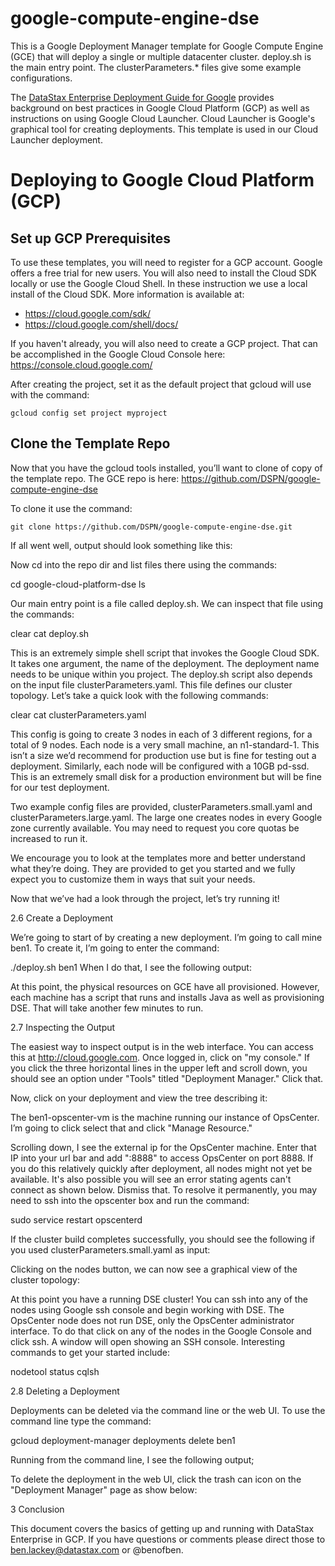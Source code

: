 # google-compute-engine-dse

This is a Google Deployment Manager template for Google Compute Engine (GCE) that will deploy a single or multiple datacenter cluster.  deploy.sh is the main entry point.  The clusterParameters.* files give some example configurations.

The [DataStax Enterprise Deployment Guide for Google](https://academy.datastax.com/resources/deployment-guide-google) provides background on best practices in Google Cloud Platform (GCP) as well as instructions on using Google Cloud Launcher.  Cloud Launcher is Google's graphical tool for creating deployments.  This template is used in our Cloud Launcher deployment.

# Deploying to Google Cloud Platform (GCP)

## Set up GCP Prerequisites

To use these templates, you will need to register for a GCP account.  Google offers a free trial for new users.  You will also need to install the Cloud SDK locally or use the Google Cloud Shell.  In these instruction we use a local install of the Cloud SDK.  More information is available at:
* https://cloud.google.com/sdk/
* https://cloud.google.com/shell/docs/

If you haven't already, you will also need to create a GCP project.  That can be accomplished in the Google Cloud Console here: https://console.cloud.google.com/ 

After creating the project, set it as the default project that gcloud will use with the command:

    gcloud config set project myproject

## Clone the Template Repo

Now that you have the gcloud tools installed, you’ll want to clone of copy of the template repo.  The GCE repo is here: https://github.com/DSPN/google-compute-engine-dse

To clone it use the command:

    git clone https://github.com/DSPN/google-compute-engine-dse.git

If all went well, output should look something like this:



Now cd into the repo dir and list files there using the commands:

cd google-cloud-platform-dse
ls


Our main entry point is a file called deploy.sh. We can inspect that file using the commands:

clear
cat deploy.sh


This is an extremely simple shell script that invokes the Google Cloud SDK. It takes one argument, the name of the deployment. The deployment name needs to be unique within you project. The deploy.sh script also depends on the input file clusterParameters.yaml. This file defines our cluster topology. Let’s take a quick look with the following commands:

clear
cat clusterParameters.yaml


This config is going to create 3 nodes in each of 3 different regions, for a total of 9 nodes. Each node is a very small machine, an n1-standard-1. This isn’t a size we’d recommend for production use but is fine for testing out a deployment. Similarly, each node will be configured with a 10GB pd-ssd. This is an extremely small disk for a production environment but will be fine for our test deployment.

Two example config files are provided, clusterParameters.small.yaml and clusterParameters.large.yaml. The large one creates nodes in every Google zone currently available. You may need to request you core quotas be increased to run it.

We encourage you to look at the templates more and better understand what they’re doing. They are provided to get you started and we fully expect you to customize them in ways that suit your needs.

Now that we’ve had a look through the project, let’s try running it!

2.6 Create a Deployment

We’re going to start of by creating a new deployment. I’m going to call mine ben1. To create it, I’m going to enter the command:

./deploy.sh ben1
When I do that, I see the following output:



At this point, the physical resources on GCE have all provisioned. However, each machine has a script that runs and installs Java as well as provisioning DSE. That will take another few minutes to run.

2.7 Inspecting the Output

The easiest way to inspect output is in the web interface. You can access this at http://cloud.google.com.  Once logged in, click on "my console." If you click the three horizontal lines in the upper left and scroll down, you should see an option under "Tools" titled "Deployment Manager." Click that.



Now, click on your deployment and view the tree describing it:



The ben1-opscenter-vm is the machine running our instance of OpsCenter. I’m going to click select that and click "Manage Resource."



Scrolling down, I see the external ip for the OpsCenter machine. Enter that IP into your url bar and add ":8888" to access OpsCenter on port 8888. If you do this relatively quickly after deployment, all nodes might not yet be available.  It's also possible you will see an error stating agents can't connect as shown below.  Dismiss that.  To resolve it permanently, you may need to ssh into the opscenter box and run the command:

sudo service restart opscenterd


If the cluster build completes successfully, you should see the following if you used clusterParameters.small.yaml as input:

Clicking on the nodes button, we can now see a graphical view of the cluster topology:



At this point you have a running DSE cluster! You can ssh into any of the nodes using Google ssh console and begin working with DSE.  The OpsCenter node does not run DSE, only the OpsCenter administrator interface.  To do that click on any of the nodes in the Google Console and click ssh.  A window will open showing an SSH console.  Interesting commands to get your started include:

nodetool status
cqlsh


2.8 Deleting a Deployment

Deployments can be deleted via the command line or the web UI. To use the command line type the command:

gcloud deployment-manager deployments delete ben1

Running from the command line, I see the following output;



To delete the deployment in the web UI, click the trash can icon on the "Deployment Manager" page as show below:



3 Conclusion

This document covers the basics of getting up and running with DataStax Enterprise in GCP.  If you have questions or comments please direct those to ben.lackey@datastax.com or @benofben.